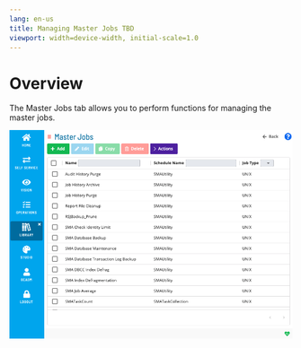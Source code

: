 ```yaml
---
lang: en-us
title: Managing Master Jobs TBD
viewport: width=device-width, initial-scale=1.0
---
```


# Overview

The Master Jobs tab allows you to perform functions for managing the master jobs.

![Managing master jobs](../../../../Resources/Images/SM/Library/ManagingLibrary/ManagingMasterJobs.png "Threshold Grid")
